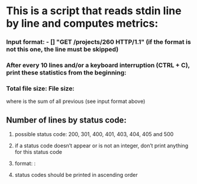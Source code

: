 # This is  a script that reads stdin line by line and computes metrics:

### Input format: <IP Address> - [<date>] "GET /projects/260 HTTP/1.1" <status code> <file size> (if the format is not this one, the line must be skipped)

### After every 10 lines and/or a keyboard interruption (CTRL + C), print these statistics from the beginning:

### Total file size: File size: <total size>
where <total size> is the sum of all previous <file size> (see input format above)

## Number of lines by status code:

1. possible status code: 200, 301, 400, 401, 403, 404, 405 and 500

2. if a status code doesn’t appear or is not an integer, don’t print anything for this status code

3. format: <status code>: <number>

4. status codes should be printed in ascending order
